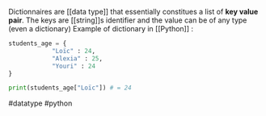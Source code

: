 Dictionnaires are [[data type]] that essentially constitues a list of **key value pair**. The keys are [[string]]s identifier and the value can be of any type (even a dictionary)
Example of dictionary in [[Python]] : 
```python
students_age = {
			"Loïc" : 24,
			"Alexia" : 25,
			"Youri" : 24
}

print(students_age["Loïc"]) # = 24
```

#datatype #python